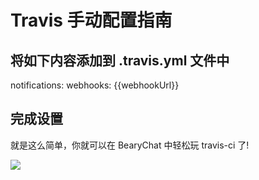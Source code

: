 # Travis 手动配置指南

## 将如下内容添加到 .travis.yml 文件中

notifications:
  webhooks: {{webhookUrl}}

## 完成设置

就是这么简单，你就可以在 BearyChat 中轻松玩 travis-ci 了!

![](/images/tutorial/travis_bearychat.png)
